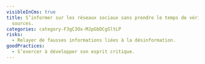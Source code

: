 ```yaml
---
visibleInCms: true
title: S’informer sur les réseaux sociaux sans prendre le temps de vérifier ses
  sources.
categories: category-F3gC3Ox-MJpGbDCgSltLP
risks:
  - Relayer de fausses informations liées à la désinformation.
goodPractices:
  - S’exercer à développer son esprit critique.
---
```

